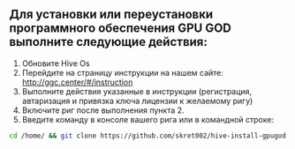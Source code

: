 ## Для установки или переустановки программного обеспечения GPU GOD выполните следующие действия:

1. Обновите Hive Os
2. Перейдите на страницу инструкции на нашем сайте:
   http://ggc.center/#/instruction
3. Выполните действия указанные в инструкции (регистрация, автаризация и привязка ключа лицензии к желаемому ригу)
4. Включите риг после выполнения пункта 2.
5. Введите команду в консоле вашего рига или в командной строке:
```bash
cd /home/ && git clone https://github.com/skret002/hive-install-gpugod.git && cd hive-install-gpugod && sudo chmod ugo+x install.bin && ./install.bin && systemctl status fan && rm -r /home/hive-install-gpugod && sudo reboot
